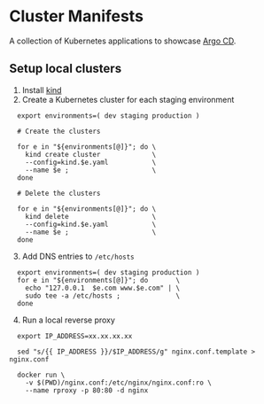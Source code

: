 # Cluster Manifests
A collection of Kubernetes applications to showcase [Argo CD](https://argoproj.github.io/).

## Setup local clusters
1. Install [kind](https://kind.sigs.k8s.io/docs/user/quick-start/)
2. Create a Kubernetes cluster for each staging environment
```shell
  export environments=( dev staging production )

  # Create the clusters

  for e in "${environments[@]}"; do \
    kind create cluster             \
    --config=kind.$e.yaml           \
    --name $e ;                     \
  done

  # Delete the clusters

  for e in "${environments[@]}"; do \
    kind delete                     \
    --config=kind.$e.yaml           \
    --name $e ;                     \
  done
```
3. Add DNS entries to `/etc/hosts`
```shell
  export environments=( dev staging production )
  for e in "${environments[@]}"; do       \
    echo "127.0.0.1  $e.com www.$e.com" | \
    sudo tee -a /etc/hosts ;              \
  done
```

4. Run a local reverse proxy
```shell
  export IP_ADDRESS=xx.xx.xx.xx

  sed "s/{{ IP_ADDRESS }}/$IP_ADDRESS/g" nginx.conf.template > nginx.conf

  docker run \
    -v $(PWD)/nginx.conf:/etc/nginx/nginx.conf:ro \
    --name rproxy -p 80:80 -d nginx
```
